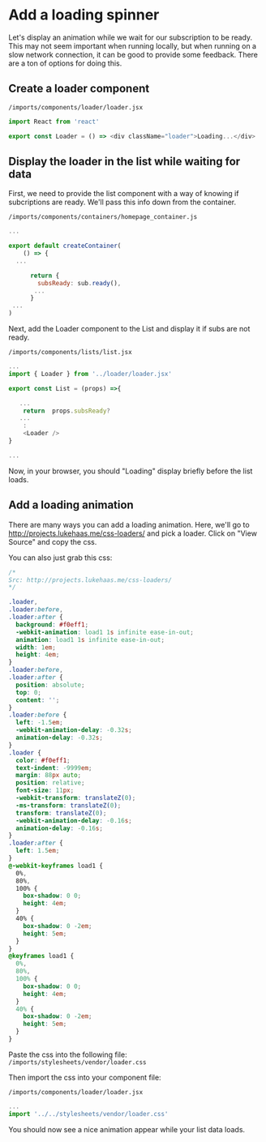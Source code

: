# Add a loading spinner

Let's display an animation while we wait for our subscription to be ready. This may not seem important when running locally, but when running on a slow network connection, it can be good to provide some feedback.
There are a ton of options for doing this.  

## Create a loader component

``` /imports/components/loader/loader.jsx ```

```js
import React from 'react'

export const Loader = () => <div className="loader">Loading...</div>
```

## Display the loader in the list while waiting for data

First, we need to provide the list component with a way of knowing if subcriptions are ready.  We'll pass this info down from the container.

``` /imports/components/containers/homepage_container.js ```

```js
...

export default createContainer(
	() => {
  ...

	  return {
	  	subsReady: sub.ready(),
	   ...
	  }
 ...
)
```

Next, add the Loader component to the List and display it if subs are not ready.


``` /imports/components/lists/list.jsx ```

```js
...
import { Loader } from '../loader/loader.jsx'

export const List = (props) =>{

   ...
	return  props.subsReady?
   ...
    :
    <Loader />
}

...

```

Now, in your browser, you should "Loading" display briefly before the list loads.


## Add a loading animation

There are many ways you can add a loading animation.  Here, we'll go to   http://projects.lukehaas.me/css-loaders/ and pick a loader.  Click on "View Source" and copy the css.

You can also just grab this css:

```css
/*
Src: http://projects.lukehaas.me/css-loaders/
*/

.loader,
.loader:before,
.loader:after {
  background: #f0eff1;
  -webkit-animation: load1 1s infinite ease-in-out;
  animation: load1 1s infinite ease-in-out;
  width: 1em;
  height: 4em;
}
.loader:before,
.loader:after {
  position: absolute;
  top: 0;
  content: '';
}
.loader:before {
  left: -1.5em;
  -webkit-animation-delay: -0.32s;
  animation-delay: -0.32s;
}
.loader {
  color: #f0eff1;
  text-indent: -9999em;
  margin: 88px auto;
  position: relative;
  font-size: 11px;
  -webkit-transform: translateZ(0);
  -ms-transform: translateZ(0);
  transform: translateZ(0);
  -webkit-animation-delay: -0.16s;
  animation-delay: -0.16s;
}
.loader:after {
  left: 1.5em;
}
@-webkit-keyframes load1 {
  0%,
  80%,
  100% {
    box-shadow: 0 0;
    height: 4em;
  }
  40% {
    box-shadow: 0 -2em;
    height: 5em;
  }
}
@keyframes load1 {
  0%,
  80%,
  100% {
    box-shadow: 0 0;
    height: 4em;
  }
  40% {
    box-shadow: 0 -2em;
    height: 5em;
  }
}
```

Paste the css into the following file:
``` /imports/stylesheets/vendor/loader.css ```

Then import the css into your component file:

``` /imports/components/loader/loader.jsx ```

```js
...
import '../../stylesheets/vendor/loader.css'
```

You should now see a nice animation appear while your list data loads.


